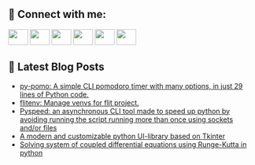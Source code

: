 ## 🔎 Connect with me:
[<img height="32" width="40" src="https://cdn.jsdelivr.net/npm/simple-icons@v5/icons/telegram.svg" />](https://t.me/bullbesh)
[<img height="32" width="40" src="https://cdn.jsdelivr.net/npm/simple-icons@v5/icons/vk.svg" />](https://vk.com/bullbesh)
[<img height="32" width="40" src="https://cdn.jsdelivr.net/npm/simple-icons@v5/icons/twitter.svg" />](https://twitter.com/bullbesh1)
[<img height="32" width="40" src="https://cdn.jsdelivr.net/npm/simple-icons@v5/icons/instagram.svg" />](https://www.instagram.com/bullbesh)
[<img height="32" width="40" src="https://cdn.jsdelivr.net/npm/simple-icons@v5/icons/reddit.svg" />](https://www.reddit.com/user/bullbesh)
[<img height="32" width="40" src="https://cdn.jsdelivr.net/npm/simple-icons@v5/icons/youtube.svg" />](https://www.youtube.com/channel/UCtfjRs6uzgq5mfm8S06WTcg)

## 📕 Latest Blog Posts
<!-- BLOG-POST-LIST:START -->
- [py-pomo: A simple CLI pomodoro timer with many options, in just 29 lines of Python code.](https://www.reddit.com/r/Python/comments/uzqccw/pypomo_a_simple_cli_pomodoro_timer_with_many/)
- [flitenv: Manage venvs for flit project.](https://www.reddit.com/r/Python/comments/uzp44h/flitenv_manage_venvs_for_flit_project/)
- [Pyspeed: an asynchronous CLI tool made to speed up python by avoiding running the script running more than once using sockets and/or files](https://www.reddit.com/r/Python/comments/uzoaja/pyspeed_an_asynchronous_cli_tool_made_to_speed_up/)
- [A modern and customizable python UI-library based on Tkinter](https://www.reddit.com/r/Python/comments/uznn8f/a_modern_and_customizable_python_uilibrary_based/)
- [Solving system of coupled differential equations using Runge-Kutta in python](https://www.reddit.com/r/Python/comments/uzn29p/solving_system_of_coupled_differential_equations/)
<!-- BLOG-POST-LIST:END -->
